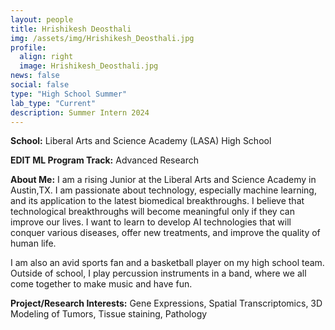 ```yaml
---
layout: people
title: Hrishikesh Deosthali
img: /assets/img/Hrishikesh_Deosthali.jpg
profile:
  align: right
  image: Hrishikesh_Deosthali.jpg
news: false
social: false
type: "High School Summer"
lab_type: "Current"
description: Summer Intern 2024
---
```


**School:** Liberal Arts and Science Academy (LASA) High School

**EDIT ML Program Track:**
Advanced Research

**About Me:**
I am a rising Junior at the Liberal Arts and Science Academy in Austin,TX. I am passionate about technology, especially machine learning, and its application to the latest biomedical breakthroughs. I believe that technological breakthroughs will become meaningful only if they can improve our lives. I want to learn to develop AI technologies that will conquer various diseases, offer new treatments, and improve the quality of human life. 

I am also an avid sports fan and a basketball player on my high school team. Outside of school, I play percussion instruments in a band, where we all come together to make music and have fun.

**Project/Research Interests:**
Gene Expressions, Spatial Transcriptomics, 3D Modeling of Tumors, Tissue staining, Pathology
    